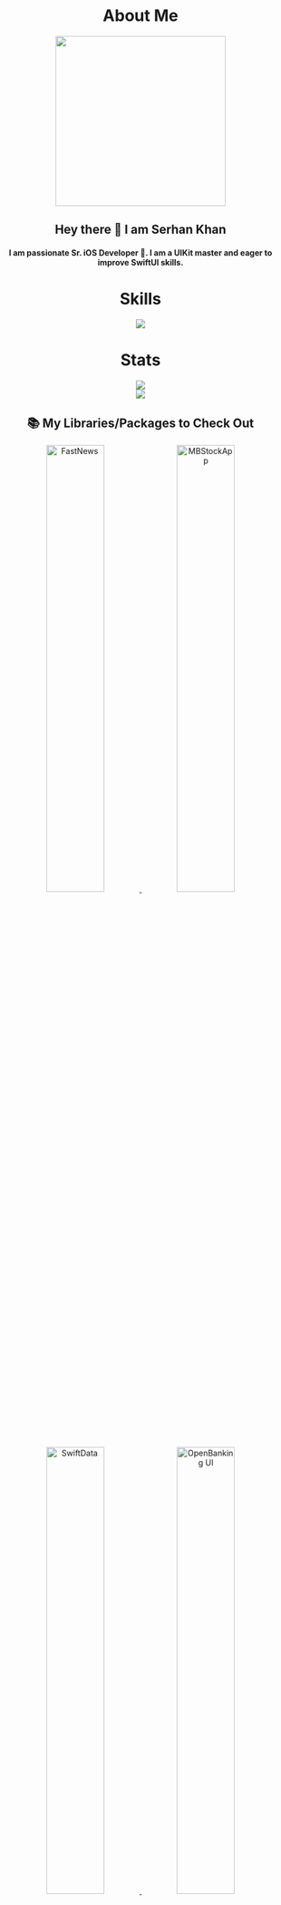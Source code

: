 <h1 align="center">About Me</h1>
<div id="header" align="center"> 
  <img src="https://i.pinimg.com/originals/aa/dd/7e/aadd7e9b3bd757c82a475138365f4c09.jpg" width="300"/>
  <h2> Hey there 👋 I am Serhan Khan</h2> 
  <h4>  I am passionate Sr. iOS Developer 📱. I am a UIKit master and eager to improve SwiftUI skills. </h4> 
</div>

<h1 align="center">Skills</h1>
<p align="center">
  <a href="https://skillicons.dev">
    <img src="https://skillicons.dev/icons?i=apple,git,swift,github,gitlab,firebase,figma,postman,kotlin,androidstudio" />
  </a>
</p>

<h1 align="center">Stats</h1>
<div class="row" align="center">
  <div class="column">
    <img src="https://github-readme-stats.vercel.app/api/top-langs/?username=khanboy1989&theme=tokyonight&hide=javascript,html,ruby,java" />
  </div>
  <div class="column">
    <img src="http://github-profile-summary-cards.vercel.app/api/cards/profile-details?username=khanboy1989&theme=tokyonight" />
  </div>
</div>

<h2 align="center">📚 My Libraries/Packages to Check Out</h2>
<p align="center">
  <a href="https://github.com/khanboy1989/FastNews">
    <img width="45%" height="45%" alt="FastNews" src="https://github-readme-stats.vercel.app/api/pin/?username=khanboy1989&repo=FastNews&theme=tokyonight&hide_border=true" />
  </a>
  <a href="https://github.com/khanboy1989/MBStockApp">
    <img width="45%" height="45%" alt="MBStockApp" rc="https://github-readme-stats.vercel.app/api/pin/?username=khanboy1989&repo=MBStockApp&theme=tokyonight&hide_border=true" />
  </a>
</p>

<p align="center">
  <a href="https://github.com/khanboy1989/SwiftDataSeries">
    <img width="45%" height="45%" alt="SwiftData" src="https://github-readme-stats.vercel.app/api/pin/?username=khanboy1989&repo=SwiftUI-SwiftData-Examples&theme=tokyonight&hide_border=true" />
  </a>
  <a href="https://github.com/khanboy1989/OpenBanking-UIConcepts">
    <img width="45%" height="45%" alt="OpenBanking UI" src="https://github-readme-stats.vercel.app/api/pin/?username=khanboy1989&repo=OpenBanking-UIConcepts&theme=tokyonight&hide_border=true" />
  </a>
</p>

<div align="center">
  <h3>Connect with Me</h3>
  <p>
    <a href="https://www.linkedin.com/in/serhan-khan-97b577103/">
      <img src="https://img.shields.io/badge/LinkedIn-0077B5?style=for-the-badge&logo=linkedin&logoColor=white" alt="LinkedIn" />
    </a>
    <a href="https://medium.com/@serhankhan">
      <img src="https://img.shields.io/badge/Medium-12100E?style=for-the-badge&logo=medium&logoColor=white" alt="Medium" />
    </a>
    <a href="https://www.youtube.com/@SwiftwithSerhan-d7x">
      <img src="https://img.shields.io/badge/YouTube-FF0000?style=for-the-badge&logo=youtube&logoColor=white" alt="YouTube" />
    </a>
  </p>
</div>
